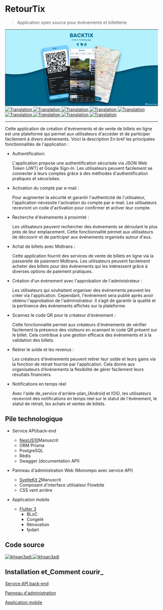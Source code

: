 # RetourTix

> Application open source pour événements et billetterie

<img src="assets/social_preview.png">

<a href="./README.md">
  <img alt="Translation" src="https://img.shields.io/badge/Bahasa_Indonesia-blue?style=for-the-badge&logo=googletranslate&logoColor=blue&labelColor=white">
</a>
<a href="./README.en.md">
  <img alt="Translation" src="https://img.shields.io/badge/English-blue?style=for-the-badge&logo=googletranslate&logoColor=blue&labelColor=white">
</a>
<a href="./README.zh-CN.md">
  <img alt="Translation" src="https://img.shields.io/badge/简体中文-blue?style=for-the-badge&logo=googletranslate&logoColor=blue&labelColor=white">
</a>
<a href="./README.ja.md">
  <img alt="Translation" src="https://img.shields.io/badge/日本語-blue?style=for-the-badge&logo=googletranslate&logoColor=blue&labelColor=white">
</a>
<a href="./README.ar.md">
  <img alt="Translation" src="https://img.shields.io/badge/Arabic_عربي-blue?style=for-the-badge&logo=googletranslate&logoColor=blue&labelColor=white">
</a>
<a href="./README.pt.md">
  <img alt="Translation" src="https://img.shields.io/badge/Português-blue?style=for-the-badge&logo=googletranslate&logoColor=blue&labelColor=white">
</a>
<a href="./README.es.md">
  <img alt="Translation" src="https://img.shields.io/badge/Español-blue?style=for-the-badge&logo=googletranslate&logoColor=blue&labelColor=white">
</a>
<a href="./README.fr.md">
  <img alt="Translation" src="https://img.shields.io/badge/Français-blue?style=for-the-badge&logo=googletranslate&logoColor=blue&labelColor=white">
</a>
<a href="./README.vi.md">
  <img alt="Translation" src="https://img.shields.io/badge/Tiếng_Việt-blue?style=for-the-badge&logo=googletranslate&logoColor=blue&labelColor=white">
</a>

* * *

Cette application de création d'événements et de vente de billets en ligne est une plateforme qui permet aux utilisateurs d'accéder et de participer facilement à divers événements. Voici la description
En bref les principales fonctionnalités de l'application :

-   Authentification:

    L'application propose une authentification sécurisée via JSON Web Token (JWT) et Google Sign-In. Les utilisateurs peuvent facilement se connecter à leurs comptes grâce à des méthodes d'authentification pratiques et sécurisées.

-   Activation du compte par e-mail :

    Pour augmenter la sécurité et garantir l'authenticité de l'utilisateur, l'application nécessite l'activation du compte par e-mail. Les utilisateurs recevront un code d'activation pour confirmer et activer leur compte.

-   Recherche d'événements à proximité :

    Les utilisateurs peuvent rechercher des événements se déroulant le plus près de leur emplacement. Cette fonctionnalité permet aux utilisateurs de découvrir et de participer aux événements organisés autour d'eux.

-   Achat de billets avec Midtrans :

    Cette application fournit des services de vente de billets en ligne via la passerelle de paiement Midtrans. Les utilisateurs peuvent facilement acheter des billets pour des événements qui les intéressent grâce à diverses options de paiement pratiques.

-   Création d'un événement avec l'approbation de l'administrateur :

    Les utilisateurs qui souhaitent organiser des événements peuvent les créer via l'application. Cependant, l'événement sera publié après avoir obtenu l'approbation de l'administrateur. Il s’agit de garantir la qualité et la pertinence des événements affichés sur la plateforme.

-   Scannez le code QR pour le créateur d'événement :

    Cette fonctionnalité permet aux créateurs d'événements de vérifier facilement la présence des visiteurs en scannant le code QR présent sur le billet. Cela contribue à une gestion efficace des événements et à la validation des billets.

-   Retirer le solde et les revenus :

    Les créateurs d'événements peuvent retirer leur solde et leurs gains via la fonction de retrait fournie par l'application. Cela donne aux organisateurs d’événements la flexibilité de gérer facilement leurs résultats financiers.

-   Notifications en temps réel

    Avec l'aide de_service d'arrière-plan_(Android et IOS), les utilisateurs recevront des notifications en temps réel sur le statut de l'événement, le statut de retrait, les achats et ventes de billets.

## Pile technologique

-   Service API/back-end

    -   [NestJS10](https://nestjs.com/)Manuscrit
    -   ORM Prisma
    -   PostgreSQL
    -   Rédis
    -   Swagger (documentation API)

-   Panneau d'administration Web (Monorepo avec service API)

    -   [SvelteKit 2](https://kit.svelte.dev/)Manuscrit
    -   Composant d'interface utilisateur Flowbite
    -   CSS vent arrière

-   Application mobile

    -   [Flutter 3](https://flutter.dev/)
        -   BLoC
        -   Congelé
        -   Rénovation
        -   fpdart

## Code source

<a href="https://github.com/ikhsan3adi/backtix-app">
  <img height='25em' src="https://img.shields.io/badge/BackTix_App-027DFD?style=for-the-badge&logo=github&logoColor=white" title="ikhsan3adi" />
</a>

<a href="https://github.com/ikhsan3adi/backtix-service">
  <img height='25em' src="https://img.shields.io/badge/BackTix_Api_Service & Admin panel-ea2845?style=for-the-badge&logo=github&logoColor=white" title="ikhsan3adi" />
</a>

## Installation et_Comment courir_

[Service API back-end](docs/api-service.md)

[Panneau d'administration](docs/admin-panel.md)

[Application mobile](docs/mobile-app.md)

